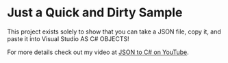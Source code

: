 # Just a Quick and Dirty Sample
This project exists solely to show that you can take a JSON file, copy it, and paste it into Visual Studio AS C# OBJECTS!

For more details check out my video at [JSON to C# on YouTube](https://www.youtube.com/watch?v=Tfavg5PTus0).